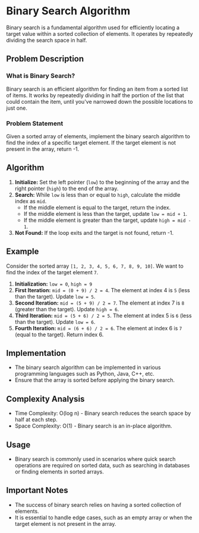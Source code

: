 # Binary Search Algorithm

Binary search is a fundamental algorithm used for efficiently locating a target value within a sorted collection of elements. It operates by repeatedly dividing the search space in half.

## Problem Description

### What is Binary Search?

Binary search is an efficient algorithm for finding an item from a sorted list of items. It works by repeatedly dividing in half the portion of the list that could contain the item, until you've narrowed down the possible locations to just one.

### Problem Statement

Given a sorted array of elements, implement the binary search algorithm to find the index of a specific target element. If the target element is not present in the array, return -1.

## Algorithm

1. **Initialize:** Set the left pointer (`low`) to the beginning of the array and the right pointer (`high`) to the end of the array.
2. **Search:** While `low` is less than or equal to `high`, calculate the middle index as `mid`.
    - If the middle element is equal to the target, return the index.
    - If the middle element is less than the target, update `low = mid + 1`.
    - If the middle element is greater than the target, update `high = mid - 1`.
3. **Not Found:** If the loop exits and the target is not found, return -1.

## Example

Consider the sorted array `[1, 2, 3, 4, 5, 6, 7, 8, 9, 10]`. We want to find the index of the target element `7`.

1. **Initialization:** `low = 0`, `high = 9`
2. **First Iteration:** `mid = (0 + 9) / 2 = 4`. The element at index 4 is `5` (less than the target). Update `low = 5`.
3. **Second Iteration:** `mid = (5 + 9) / 2 = 7`. The element at index 7 is `8` (greater than the target). Update `high = 6`.
4. **Third Iteration:** `mid = (5 + 6) / 2 = 5`. The element at index 5 is `6` (less than the target). Update `low = 6`.
5. **Fourth Iteration:** `mid = (6 + 6) / 2 = 6`. The element at index 6 is `7` (equal to the target). Return index 6.

## Implementation

- The binary search algorithm can be implemented in various programming languages such as Python, Java, C++, etc.
- Ensure that the array is sorted before applying the binary search.

## Complexity Analysis

- Time Complexity: O(log n) - Binary search reduces the search space by half at each step.
- Space Complexity: O(1) - Binary search is an in-place algorithm.

## Usage

- Binary search is commonly used in scenarios where quick search operations are required on sorted data, such as searching in databases or finding elements in sorted arrays.

## Important Notes

- The success of binary search relies on having a sorted collection of elements.
- It is essential to handle edge cases, such as an empty array or when the target element is not present in the array.
